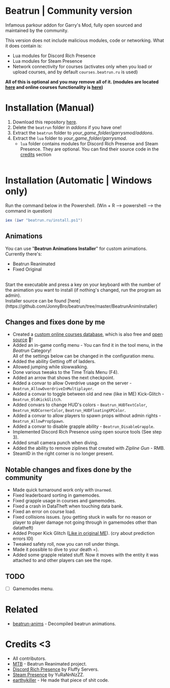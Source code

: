 # Beatrun | Community version

Infamous parkour addon for Garry's Mod, fully open sourced and maintained by the community.

This version does not include malicious modules, code or networking. What it does contain is:
* Lua modules for Discord Rich Presence
* Lua modules for Steam Presence
* Network connectivity for courses (activates only when you load or upload courses, and by default `courses.beatrun.ru` is used)

**All of this is optional and you may remove all of it. (modules are located [here](https://github.com/JonnyBro/beatrun/blob/master/lua/bin/) and online courses functionality is [here](https://github.com/JonnyBro/beatrun/blob/master/beatrun/gamemodes/beatrun/gamemode/cl/OnlineCourse.lua))**

# Installation (Manual)
1. Download this repository [here](https://github.com/JonnyBro/beatrun/archive/refs/heads/master.zip).
2. Delete the `beatrun` folder in *addons* if you have one!
3. Extract the `beatrun` folder to *your_game_folder/garrysmod/addons*.
4. Extract the `lua` folder to *your_game_folder/garrysmod*.
	* `lua` folder contains modules for Discord Rich Presense and Steam Presence. They are optional. You can find their source code in the [credits](https://github.com/JonnyBro/beatrun#credits) section<br><br>

# Installation (Automatic | Windows only)
Run the command below in the Powershell. (Win + R --> powershell --> the command in question)
```powershell
iex (iwr "beatrun.ru/install.ps1")
```

## Animations
You can use "**Beatrun Animations Installer**" for custom animations. Currently there's:
* Beatrun Reanimated
* Fixed Original
<br>
Start the executable and press a key on your keyboard with the number of the animation you want to install (if nothing's changed, run the program as admin).
<br>
Installer source can be found [here](https://github.com/JonnyBro/beatrun/tree/master/BeatrunAnimInstaller)

## Changes and fixes done by me
* Created a [custom online courses database](https://courses.beatrun.ru), which is also free and [open source](https://github.com/relaxtakenotes/beatrun-courses-server/) 🤯!
* Added an in-game config menu - You can find it in the tool menu, in the *Beatrun* Category!\
All of the settings below can be changed in the configuration menu.
* Added the ability Getting off of ladders.
* Allowed jumping while slowwalking.
* Done various tweaks to the Time Trials Menu (F4).
* Added an arrow that shows the next checkpoint.
* Added a convar to allow Overdrive usage on the server - `Beatrun_AllowOverdriveInMultiplayer`.
* Added a convar to toggle between old and new (like in ME) Kick-Glitch - `Beatrun_OldKickGlitch`.
* Added convars to change HUD's colors - `Beatrun_HUDTextColor`, `Beatrun_HUDCornerColor`, `Beatrun_HUDFloatingXPColor`.
* Added a convar to allow players to spawn props without admin rights - `Beatrun_AllowPropSpawn`.
* Added a convar to disable grapple ability - `Beatrun_DisableGrapple`.
* Implemented Discord Rich Presence using open source tools (See step 3).
* Added small camera punch when diving.
* Added the ability to remove ziplines that created with *Zipline Gun* - RMB.
* SteamID in the right corner is no longer present.

## Notable changes and fixes done by the community
* Made quick turnaround work only with `Unarmed`.
* Fixed leaderboard sorting in gamemodes.
* Fixed grapple usage in courses and gamemodes.
* Fixed a crash in DataTheft when touching data bank.
* Fixed an error on course load.
* Fixed collisions issues. (you getting stuck in walls for no reason or player to player damage not going through in gamemodes other than datatheft)
* Added Proper Kick Glitch ([Like in original ME](https://www.youtube.com/watch?v=zK5y3NBUStc)). (cry about prediction errors l0l)
* Tweaked safety roll, now you can roll under things.
* Made it possible to dive to your death =).
* Added some grapple related stuff. Now it moves with the entity it was attached to and other players can see the rope.

## TODO
- [ ] Gamemodes menu.

# Related
* [beatrun-anims](https://github.com/JonnyBro/beatrun-anims) - Decompiled beatrun animations.

# Credits <3
* All contributors.
* [MTB](https://www.youtube.com/@MTB396) - Beatrun Reanimated project.
* [Discord Rich Presence](https://github.com/fluffy-servers/gmod-discord-rpc) by Fluffy Servers.
* [Steam Presence](https://github.com/YuRaNnNzZZ/gmcl_steamrichpresencer) by YuRaNnNzZZ.
* [earthykiller](https://www.youtube.com/channel/UCiFqPwGo4x0J65xafIaECDQ) - He made that piece of shit code.
